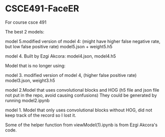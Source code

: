 # CSCE491-FaceER
For course csce 491

The best 2 models:

model 5.modified version of model 4: (might have higher false negative rate, but low false positive rate)
model5.json + weight5.h5

model 4. Built by Ezgi Akcora:
model4.json, model4.h5

Model that is no longer using:

model 3. modified version of model 4, (higher false positive rate)
model3.json, weight3.h5

model 2.Model that uses convolutional blocks and HOG
(h5 file and json file not put in the repo, avoid causing confusions)
They could be generated by running model2.ipynb

model 1. Model that only uses convolutional blocks without HOG, did not keep track of the record so I lost it.


Some of the helper function from viewModel(1).ipynb is from Ezgi Akcora's code.
